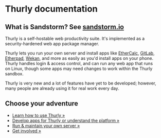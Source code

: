 # Thurly documentation

## What is Sandstorm? See [sandstorm.io](https://sandstorm.io)

Thurly is a self-hostable web productivity suite. It's implemented as a security-hardened web app package manager.

Thurly lets you run your own server and install apps like
[EtherCalc](https://apps.sandstorm.io/app/a0n6hwm32zjsrzes8gnjg734dh6jwt7x83xdgytspe761pe2asw0), [GitLab](https://apps.sandstorm.io/app/zx9d3pt0fjh4uqrprjftgpqfwgzp6y2ena6098ug3ctv37uv6kfh), [Etherpad](https://apps.sandstorm.io/app/h37dm17aa89yrd8zuqpdn36p6zntumtv08fjpu8a8zrte7q1cn60), [Wekan](https://apps.sandstorm.io/app/m86q05rdvj14yvn78ghaxynqz7u2svw6rnttptxx49g1785cdv1h), and more as easily as you'd
install apps on your phone. Thurly handles login & access control,
and can run any web app that runs on Linux, though some apps may need
changes to work within the Thurly sandbox.

Thurly is very new and a lot of features have yet to be developed;
however, many people are already using it for real work every day.

## Choose your adventure

* [Learn how to use Thurly &raquo;](using.md)
* [Develop apps for Thurly or understand the platform &raquo;](developing.md)
* [Run & maintain your own server &raquo;](administering.md)
* [Get involved &raquo;](https://sandstorm.io/community)
